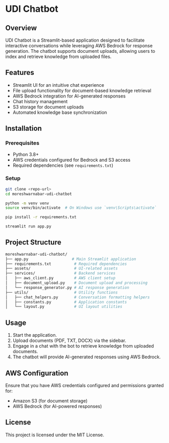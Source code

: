 # UDI Chatbot

## Overview

UDI Chatbot is a Streamlit-based application designed to facilitate interactive conversations while leveraging AWS Bedrock for response generation. The chatbot supports document uploads, allowing users to index and retrieve knowledge from uploaded files.

## Features

- Streamlit UI for an intuitive chat experience
- File upload functionality for document-based knowledge retrieval
- AWS Bedrock integration for AI-generated responses
- Chat history management
- S3 storage for document uploads
- Automated knowledge base synchronization

## Installation

### Prerequisites

- Python 3.8+
- AWS credentials configured for Bedrock and S3 access
- Required dependencies (see `requirements.txt`)

### Setup

```sh
git clone <repo-url>
cd moreshwarnabar-udi-chatbot

python -m venv venv
source venv/bin/activate  # On Windows use `venv\Scripts\activate`

pip install -r requirements.txt

streamlit run app.py
```

## Project Structure

```sh
moreshwarnabar-udi-chatbot/
├── app.py                   # Main Streamlit application
├── requirements.txt          # Required dependencies
├── assets/                   # UI-related assets
├── services/                 # Backend services
│   ├── aws_client.py         # AWS client setup
│   ├── document_upload.py    # Document upload and processing
│   └── response_generator.py # AI response generation
├── utils/                    # Utility functions
│   ├── chat_helpers.py       # Conversation formatting helpers
│   ├── constants.py          # Application constants
│   └── layout.py             # UI layout utilities
```

## Usage

1. Start the application.
2. Upload documents (PDF, TXT, DOCX) via the sidebar.
3. Engage in a chat with the bot to retrieve knowledge from uploaded documents.
4. The chatbot will provide AI-generated responses using AWS Bedrock.

## AWS Configuration

Ensure that you have AWS credentials configured and permissions granted for:

- Amazon S3 (for document storage)
- AWS Bedrock (for AI-powered responses)

## License

This project is licensed under the MIT License.
